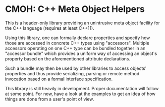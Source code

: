 CMOH: C++ Meta Object Helpers
=============================

This is a header-only library providing an unintrusive meta object facility for
the C++ language (requires at least C++11).

Using this library, one can formally declare properties and specify how those
are accessed in concrete C++ types using "accessors". Multiple accessors
operating on one C++ type can be bundled together in an "accessor bundle"
which provides a uniform way of accessing an object's property based on the
aforementioned attribute declarations.

Such a bundle may then be used by other libraries to access objects' properties
and thus provide serializing, parsing or remote method invocation based on a
formal interface specification.

This library is still heavily in development. Proper documentation will follow
at some point. For now, have a look at the examples to get an idea of how things
are done from a user's point of view.


